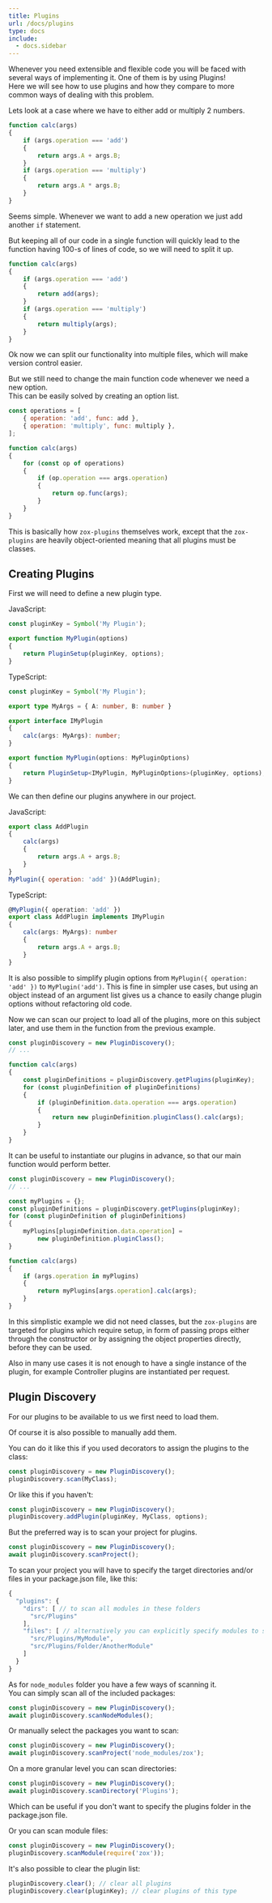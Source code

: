 ```yaml
---
title: Plugins
url: /docs/plugins
type: docs
include:
  - docs.sidebar
---
```


Whenever you need extensible and flexible code
you will be faced with several ways of implementing it.
One of them is by using Plugins!  
Here we will see how to use plugins
and how they compare to more common ways of dealing with this problem.

Lets look at a case where we have to either add or multiply 2 numbers.

```js
function calc(args)
{
    if (args.operation === 'add')
    {
        return args.A + args.B;
    }
    if (args.operation === 'multiply')
    {
        return args.A * args.B;
    }
}
```

Seems simple. Whenever we want to add a new operation we just add another `if` statement.

But keeping all of our code in a single function
will quickly lead to the function having 100-s of lines of code,
so we will need to split it up.

```js
function calc(args)
{
    if (args.operation === 'add')
    {
        return add(args);
    }
    if (args.operation === 'multiply')
    {
        return multiply(args);
    }
}
```

Ok now we can split our functionality into multiple files,
which will make version control easier.

But we still need to change the main function code whenever we need a new option.  
This can be easily solved by creating an option list.

```js
const operations = [
    { operation: 'add', func: add },
    { operation: 'multiply', func: multiply },
];

function calc(args)
{
    for (const op of operations)
    {
        if (op.operation === args.operation)
        {
            return op.func(args);
        }
    }
}
```

This is basically how `zox-plugins` themselves work,
except that the `zox-plugins` are heavily object-oriented
meaning that all plugins must be classes.

## Creating Plugins

First we will need to define a new plugin type.

JavaScript:

```js
const pluginKey = Symbol('My Plugin');

export function MyPlugin(options)
{
    return PluginSetup(pluginKey, options);
}
```

TypeScript:

```ts
const pluginKey = Symbol('My Plugin');

export type MyArgs = { A: number, B: number }

export interface IMyPlugin
{
    calc(args: MyArgs): number;
}

export function MyPlugin(options: MyPluginOptions)
{
    return PluginSetup<IMyPlugin, MyPluginOptions>(pluginKey, options);
}
```

We can then define our plugins anywhere in our project.

JavaScript:

```js
export class AddPlugin
{
    calc(args)
    {
        return args.A + args.B;
    }
}
MyPlugin({ operation: 'add' })(AddPlugin);
```

TypeScript:

```ts
@MyPlugin({ operation: 'add' })
export class AddPlugin implements IMyPlugin
{
    calc(args: MyArgs): number
    {
        return args.A + args.B;
    }
}
```

It is also possible to simplify plugin options
from `MyPlugin({ operation: 'add' })` to `MyPlugin('add')`.
This is fine in simpler use cases,
but using an object instead of an argument list
gives us a chance to easily change plugin options
without refactoring old code.

Now we can scan our project to load all of the plugins,
more on this subject later,
and use them in the function from the previous example.

```js
const pluginDiscovery = new PluginDiscovery();
// ...

function calc(args)
{
    const pluginDefinitions = pluginDiscovery.getPlugins(pluginKey);
    for (const pluginDefinition of pluginDefinitions)
    {
        if (pluginDefinition.data.operation === args.operation)
        {
            return new pluginDefinition.pluginClass().calc(args);
        }
    }
}
```

It can be useful to instantiate our plugins in advance,
so that our main function would perform better.

```js
const pluginDiscovery = new PluginDiscovery();
// ...

const myPlugins = {};
const pluginDefinitions = pluginDiscovery.getPlugins(pluginKey);
for (const pluginDefinition of pluginDefinitions)
{
    myPlugins[pluginDefinition.data.operation] =
        new pluginDefinition.pluginClass();
}

function calc(args)
{
    if (args.operation in myPlugins)
    {
        return myPlugins[args.operation].calc(args);
    }
}
```

In this simplistic example we did not need classes,
but the `zox-plugins` are targeted for plugins
which require setup, in form of passing props
either through the constructor
or by assigning the object properties directly,
before they can be used.

Also in many use cases it is not enough
to have a single instance of the plugin,
for example Controller plugins are instantiated per request.

## Plugin Discovery

For our plugins to be available to us we first need to load them.

Of course it is also possible to manually add them.

You can do it like this if you used decorators
to assign the plugins to the class:

```js
const pluginDiscovery = new PluginDiscovery();
pluginDiscovery.scan(MyClass);
```

Or like this if you haven't:

```js
const pluginDiscovery = new PluginDiscovery();
pluginDiscovery.addPlugin(pluginKey, MyClass, options);
```

But the preferred way is to scan your project for plugins.

```js
const pluginDiscovery = new PluginDiscovery();
await pluginDiscovery.scanProject();
```

To scan your project you will have to specify
the target directories and/or files in your package.json file, like this:

```js
{
  "plugins": {
    "dirs": [ // to scan all modules in these folders
      "src/Plugins"
    ],
    "files": [ // alternatively you can explicitly specify modules to scan
      "src/Plugins/MyModule",
      "src/Plugins/Folder/AnotherModule"
    ]
  }
}
```

As for `node_modules` folder you have a few ways of scanning it.  
You can simply scan all of the included packages:

```js
const pluginDiscovery = new PluginDiscovery();
await pluginDiscovery.scanNodeModules();
```

Or manually select the packages you want to scan:

```js
const pluginDiscovery = new PluginDiscovery();
await pluginDiscovery.scanProject('node_modules/zox');
```

On a more granular level you can scan directories:

```js
const pluginDiscovery = new PluginDiscovery();
await pluginDiscovery.scanDirectory('Plugins');
```

Which can be useful if you don't want to specify
the plugins folder in the package.json file.

Or you can scan module files:

```js
const pluginDiscovery = new PluginDiscovery();
pluginDiscovery.scanModule(require('zox'));
```

It's also possible to clear the plugin list:

```js
pluginDiscovery.clear(); // clear all plugins
pluginDiscovery.clear(pluginKey); // clear plugins of this type
```
